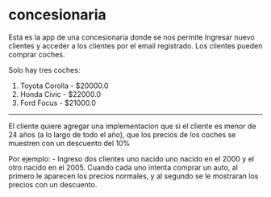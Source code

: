 # concesionaria
Esta es la app de una concesionaria donde se nos permite Ingresar nuevo clientes y acceder a los clientes por el email registrado.
Los clientes pueden comprar coches.

Solo hay tres coches:
1. Toyota Corolla - $20000.0
2. Honda Civic - $22000.0
3. Ford Focus - $21000.0


--------------
El cliente quiere agregar una implementacion que si el cliente es menor de 24 años (a lo largo de todo el año), que los precios de los coches se muestren con un descuento del 10% 

Por ejemplo: -
Ingreso dos clientes uno nacido uno nacido en el 2000 y el otro nacido en el 2005. 
Cuando cada uno intenta comprar un auto, al primero le aparecen los precios normales, y al segundo se le mostraran los precios con un descuento. 